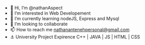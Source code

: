 - 👋 Hi, I’m @nathanAspect
- 👀 I’m interested in Web Developement
- 🌱 I’m currently learning nodeJS, Express and Mysql
- 💞️ I’m looking to collaborate
- 📫 How to reach me nathanantenehpersonal@gmail.com
- ⚓ University Project Expirence C++ | JAVA | JS | HTML | CSS

<!---
nathanAspect/nathanAspect is a ✨ special ✨ repository because its `README.md` (this file) appears on your GitHub profile.
You can click the Preview link to take a look at your changes.
--->
